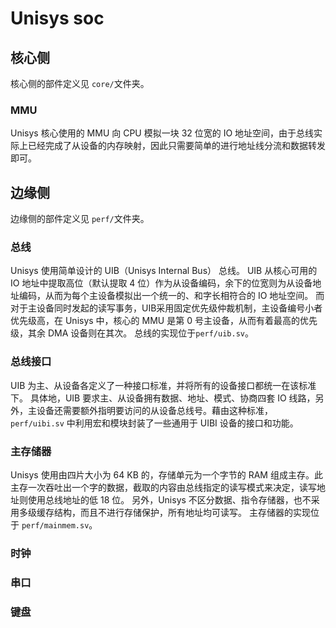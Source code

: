 # Unisys soc
## 核心侧
核心侧的部件定义见 `core/`文件夹。
### MMU
Unisys 核心使用的 MMU 向 CPU 模拟一块 32 位宽的 IO 地址空间，由于总线实际上已经完成了从设备的内存映射，因此只需要简单的进行地址线分流和数据转发即可。
## 边缘侧
边缘侧的部件定义见 `perf/`文件夹。
### 总线
Unisys 使用简单设计的 UIB（Unisys Internal Bus） 总线。
UIB 从核心可用的 IO 地址中提取高位（默认提取 4 位）作为从设备编码，余下的位宽则为从设备地址编码，从而为每个主设备模拟出一个统一的、和字长相符合的 IO 地址空间。
而对于主设备同时发起的读写事务，UIB采用固定优先级仲裁机制，主设备编号小者优先级高，在 Unisys 中，核心的 MMU 是第 0 号主设备，从而有着最高的优先级，其余 DMA 设备则在其次。
总线的实现位于`perf/uib.sv`。
### 总线接口
UIB 为主、从设备各定义了一种接口标准，并将所有的设备接口都统一在该标准下。
具体地，UIB 要求主、从设备拥有数据、地址、模式、协商四套 IO 线路，另外，主设备还需要额外指明要访问的从设备总线号。藉由这种标准，`perf/uibi.sv` 中利用宏和模块封装了一些通用于 UIBI 设备的接口和功能。
### 主存储器
Unisys 使用由四片大小为 64 KB 的，存储单元为一个字节的 RAM 组成主存。此主存一次吞吐出一个字的数据，截取的内容由总线指定的读写模式来决定，读写地址则使用总线地址的低 18 位。
另外，Unisys 不区分数据、指令存储器，也不采用多级缓存结构，而且不进行存储保护，所有地址均可读写。
主存储器的实现位于 `perf/mainmem.sv`。
### 时钟
### 串口
### 键盘
